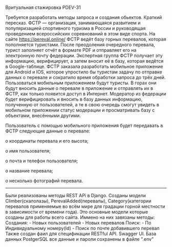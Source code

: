 Вритуальная стажировка PDEV-31

Требуется разработать методы запроса и создания обьектов.
Краткий пересказ.
ФСТР — организация, занимающаяся развитием и популяризацией спортивного туризма в России и руководящая проведением всероссийских соревнований в этом виде спорта.
На сайте https://pereval.online/ ФСТР ведёт базу горных перевалов, которая пополняется туристами.
После преодоления очередного перевала, турист заполняет отчёт в формате PDF и отправляет его на электронную почту федерации. Экспертная группа ФСТР получает эту информацию, верифицирует, а затем вносит её в базу, которая ведётся в Google-таблице.
ФСТР заказала разработать мобильное приложение для Android и IOS, которое упростило бы туристам задачу по отправке данных о перевале и сократило время обработки запроса до трёх дней.
Пользоваться мобильным приложением будут туристы. В горах они будут вносить данные о перевале в приложение и отправлять их в ФСТР, как только появится доступ в Интернет.
Модератор из федерации будет верифицировать и вносить в базу данных информацию, полученную от пользователей, а те в свою очередь смогут увидеть в мобильном приложении статус модерации и просматривать базу с объектами, внесёнными другими.

Пользователь с помощью мобильного приложения будет передавать в ФСТР следующие данные о перевале:

o	координаты перевала и его высота;

o	имя пользователя;

o	почта и телефон пользователя;

o	название перевала;

o	несколько фотографий перевала.
______________________________________________________________________________

Были реализованы методы REST APi в Django.
Созданы модели Climber(скалолазы), PerevalAdded(перевалы), Category(категории перевалов применяемые во всём мире для градации горной местности в зависимости от времени года).
Это основные модели которые созданы для работы всего сайта. Иммено на них завязаны методы: Создания:
    - Новых пользователей
    - Новых перевалов 
Поиск:
    - По Индивидуальному номеру(Id)
    - Поиск по почте добавившего перевал
Также создан фаил для спецификации RESTful API. Swagger UI. 
База данных PostgerSQL все данные и пароли сохранены в файле ".env"
